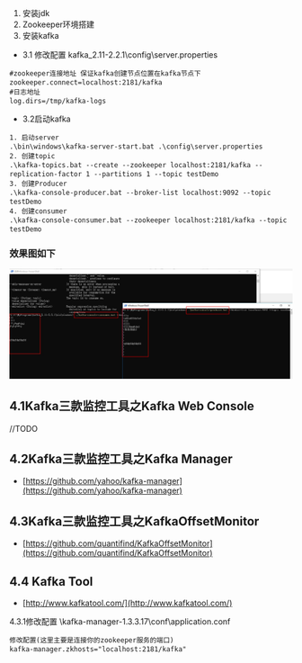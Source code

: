 1. 安装jdk
2. Zookeeper环境搭建
3. 安装kafka
- 3.1 修改配置 kafka_2.11-2.2.1\config\server.properties
```
#zookeeper连接地址 保证kafka创建节点位置在kafka节点下
zookeeper.connect=localhost:2181/kafka
#日志地址
log.dirs=/tmp/kafka-logs
```
- 3.2启动kafka
```
1. 启动server
.\bin\windows\kafka-server-start.bat .\config\server.properties
2. 创建topic
.\kafka-topics.bat --create --zookeeper localhost:2181/kafka --replication-factor 1 --partitions 1 --topic testDemo
3. 创建Producer
.\kafka-console-producer.bat --broker-list localhost:9092 --topic testDemo
4. 创建consumer
.\kafka-console-consumer.bat --zookeeper localhost:2181/kafka --topic testDemo
``` 

### 效果图如下
![avatar](https://github.com/sanwancoder/tech_study/blob/master/images/windows%E4%B8%8Bkafka%E6%B6%88%E6%81%AF.jpg?raw=true)


## 4.1Kafka三款监控工具之Kafka Web Console
//TODO 

## 4.2Kafka三款监控工具之Kafka Manager
- [https://github.com/yahoo/kafka-manager](https://github.com/yahoo/kafka-manager)

## 4.3Kafka三款监控工具之KafkaOffsetMonitor
- [https://github.com/quantifind/KafkaOffsetMonitor](https://github.com/quantifind/KafkaOffsetMonitor)

## 4.4 Kafka Tool
- [http://www.kafkatool.com/](http://www.kafkatool.com/)

4.3.1修改配置 \kafka-manager-1.3.3.17\conf\application.conf 
```
修改配置(这里主要是连接你的zookeeper服务的端口)
kafka-manager.zkhosts="localhost:2181/kafka"
```